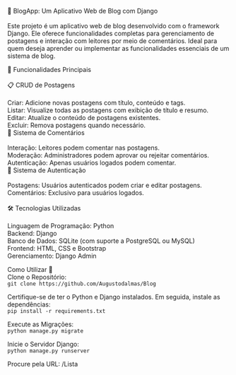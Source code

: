 📝 BlogApp: Um Aplicativo Web de Blog com Django<br><br>
Este projeto é um aplicativo web de blog desenvolvido com o framework Django. Ele oferece funcionalidades completas para gerenciamento de postagens e interação com leitores por meio de comentários. Ideal para quem deseja aprender ou implementar as funcionalidades essenciais de um sistema de blog.<br>

🌟 Funcionalidades Principais<br><br>
📋 CRUD de Postagens<br><br>
Criar: Adicione novas postagens com título, conteúdo e tags.<br>
Listar: Visualize todas as postagens com exibição de título e resumo.<br>
Editar: Atualize o conteúdo de postagens existentes.<br>
Excluir: Remova postagens quando necessário.<br>
💬 Sistema de Comentários<br><br>
Interação: Leitores podem comentar nas postagens.<br>
Moderação: Administradores podem aprovar ou rejeitar comentários.<br>
Autenticação: Apenas usuários logados podem comentar.<br>
🔐 Sistema de Autenticação<br><br>
Postagens: Usuários autenticados podem criar e editar postagens.<br>
Comentários: Exclusivo para usuários logados.<br><br>
🛠️ Tecnologias Utilizadas<br><br>
Linguagem de Programação: Python<br>
Backend: Django<br>
Banco de Dados: SQLite (com suporte a PostgreSQL ou MySQL)<br>
Frontend: HTML, CSS e Bootstrap<br>
Gerenciamento: Django Admin<br>

Como Utilizar 🚀<br>
Clone o Repositório:<br>
```git clone https://github.com/Augustodalmas/Blog```

Certifique-se de ter o Python e Django instalados. Em seguida, instale as dependências:<br>
```pip install -r requirements.txt```

Execute as Migrações:<br>
```python manage.py migrate```

Inicie o Servidor Django:<br>
```python manage.py runserver```

Procure pela URL: /Lista
